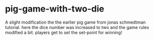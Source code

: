 # pig-game-with-two-die
A slight modification the the earlier pig game from jonas schmedtman tutorial. here the dice number was increased to two and the game rules modified a bit. players get to set the set-point for winning!
